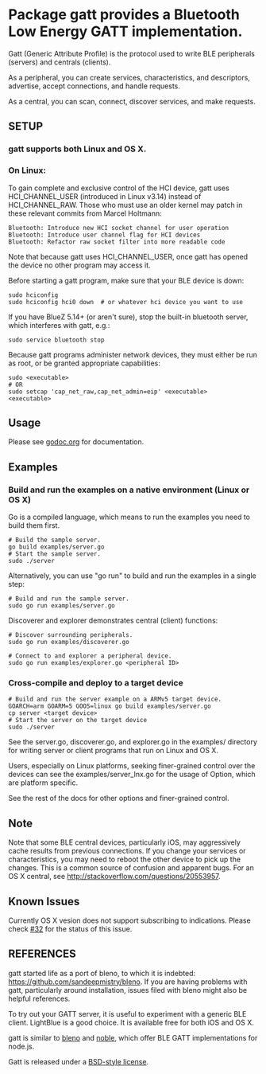 # Package gatt provides a Bluetooth Low Energy GATT implementation.

Gatt (Generic Attribute Profile) is the protocol used to write BLE peripherals (servers) and centrals (clients).

As a peripheral, you can create services, characteristics, and descriptors,
advertise, accept connections, and handle requests.

As a central, you can scan, connect, discover services, and make requests.

## SETUP

### gatt supports both Linux and OS X.

### On Linux:
To gain complete and exclusive control of the HCI device, gatt uses
HCI_CHANNEL_USER (introduced in Linux v3.14) instead of HCI_CHANNEL_RAW.
Those who must use an older kernel may patch in these relevant commits
from Marcel Holtmann:

    Bluetooth: Introduce new HCI socket channel for user operation
    Bluetooth: Introduce user channel flag for HCI devices
    Bluetooth: Refactor raw socket filter into more readable code

Note that because gatt uses HCI_CHANNEL_USER, once gatt has opened the
device no other program may access it.

Before starting a gatt program, make sure that your BLE device is down:

    sudo hciconfig
    sudo hciconfig hci0 down  # or whatever hci device you want to use

If you have BlueZ 5.14+ (or aren't sure), stop the built-in
bluetooth server, which interferes with gatt, e.g.:

    sudo service bluetooth stop

Because gatt programs administer network devices, they must
either be run as root, or be granted appropriate capabilities:

    sudo <executable>
    # OR
    sudo setcap 'cap_net_raw,cap_net_admin=eip' <executable>
    <executable>

## Usage
Please see [godoc.org](http://godoc.org/github.com/paypal/gatt) for documentation.

## Examples

### Build and run the examples on a native environment (Linux or OS X)

Go is a compiled language, which means to run the examples you need to build them first.

    # Build the sample server.
    go build examples/server.go
    # Start the sample server.
    sudo ./server

Alternatively, you can use "go run" to build and run the examples in a single step:

    # Build and run the sample server.
    sudo go run examples/server.go

Discoverer and explorer demonstrates central (client) functions:

    # Discover surrounding peripherals.
    sudo go run examples/discoverer.go

    # Connect to and explorer a peripheral device.
    sudo go run examples/explorer.go <peripheral ID>

### Cross-compile and deploy to a target device

    # Build and run the server example on a ARMv5 target device.
    GOARCH=arm GOARM=5 GOOS=linux go build examples/server.go
    cp server <target device>
    # Start the server on the target device
    sudo ./server

See the server.go, discoverer.go, and explorer.go in the examples/
directory for writing server or client programs that run on Linux
and OS X.

Users, especially on Linux platforms, seeking finer-grained control
over the devices can see the examples/server_lnx.go for the usage
of Option, which are platform specific.

See the rest of the docs for other options and finer-grained control.

## Note
Note that some BLE central devices, particularly iOS, may aggressively
cache results from previous connections. If you change your services or
characteristics, you may need to reboot the other device to pick up the
changes. This is a common source of confusion and apparent bugs. For an
OS X central, see http://stackoverflow.com/questions/20553957.

## Known Issues

Currently OS X vesion  does not support subscribing to indications. 
Please check [#32](https://github.com/paypal/gatt/issues/32) for the status of this issue.

## REFERENCES

gatt started life as a port of bleno, to which it is indebted:
https://github.com/sandeepmistry/bleno. If you are having
problems with gatt, particularly around installation, issues
filed with bleno might also be helpful references.

To try out your GATT server, it is useful to experiment with a
generic BLE client. LightBlue is a good choice. It is available
free for both iOS and OS X.

gatt is similar to [bleno](https://github.com/sandeepmistry/bleno) and [noble](https://github.com/sandeepmistry/noble), which offer BLE GATT implementations for node.js.

Gatt is released under a [BSD-style license](./LICENSE.md).
